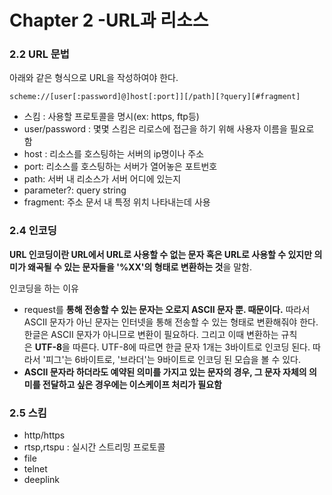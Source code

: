 # Chapter 2 -URL과 리소스

### 2.2 URL 문법

아래와 같은 형식으로 URL을 작성하여야 한다.

`scheme://[user[:password]@]host[:port]][/path][?query][#fragment]`

- 스킴 : 사용할 프로토콜을 명시(ex: https, ftp등)
- user/password : 몇몇 스킴은 리로스에 접근을 하기 위해 사용자 이름을 필요로 함
- host : 리소스를 호스팅하는 서버의 ip명이나 주소
- port: 리소스를 호스팅하는 서버가 열어놓은 포트번호
- path: 서버 내 리소스가 서버 어디에 있는지
- parameter?: query string
- fragment: 주소 문서 내 특정 위치 나타내는데 사용

### 2.4 인코딩

**URL 인코딩이란 URL에서 URL로 사용할 수 없는 문자 혹은 URL로 사용할 수 있지만 의미가 왜곡될 수 있는 문자들을 '%XX'의 형태로 변환하는 것**을 말함.

인코딩을 하는 이유

- request를 **통해 전송할 수 있는 문자는 오로지 ASCII 문자 뿐. 때문이다.** 따라서 ASCII 문자가 아닌 문자는 인터넷을 통해 전송할 수 있는 형태로 변환해줘야 한다. 한글은 ASCII 문자가 아니므로 변환이 필요하다. 그리고 이때 변환하는 규칙은 **UTF-8**을 따른다. UTF-8에 따르면 한글 문자 1개는 3바이트로 인코딩 된다. 따라서 '피그'는 6바이트로, '브라더'는 9바이트로 인코딩 된 모습을 볼 수 있다.
- **ASCII 문자라 하더라도 예약된 의미를 가지고 있는 문자의 경우, 그 문자 자체의 의미를 전달하고 싶은 경우에는 이스케이프 처리가 필요함**

### 2.5 스킴

- http/https
- rtsp,rtspu : 실시간 스트리밍 프로토콜
- file
- telnet
- deeplink
